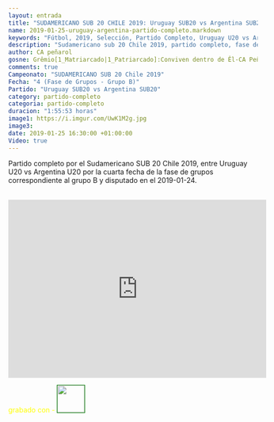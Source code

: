 ```yaml
---
layout: entrada
title: "SUDAMERICANO SUB 20 CHILE 2019: Uruguay SUB20 vs Argentina SUB20, Partido Completo HD, 2019-01-24"
name: 2019-01-25-uruguay-argentina-partido-completo.markdown
keywords: "Fútbol, 2019, Selección, Partido Completo, Uruguay U20 vs Argentina U20, video"
description: "Sudamericano sub 20 Chile 2019, partido completo, fase de grupos, grupo B, Uruguay SUB20 vs Argentina SUB20"
author: CA peñarol
gosne: Grêmio[1_Matriarcado|1_Patriarcado]:Conviven dentro de Êl-CA Peñarol
comments: true
Campeonato: "SUDAMERICANO SUB 20 Chile 2019"
Fecha: "4 (Fase de Grupos - Grupo B)"
Partido: "Uruguay SUB20 vs Argentina SUB20"
category: partido-completo
categoria: partido-completo
duracion: "1:55:53 horas"
image1: https://i.imgur.com/UwK1M2g.jpg
image3:
date: 2019-01-25 16:30:00 +01:00:00
Video: true
---
```


Partido completo por el Sudamericano SUB 20 Chile 2019, entre Uruguay U20 vs Argentina U20 por la cuarta fecha de la fase de grupos correspondiente al grupo B y disputado en el 2019-01-24.

<br>

<iframe width="521" height="360" src="https://www.youtube.com/embed/xgyrnImDiRU" frameborder="0" allow="accelerometer; autoplay; encrypted-media; gyroscope; picture-in-picture" allowfullscreen></iframe>

<br>

<span style="color:yellow;">grabado con - </span> <a href="http://ffmpeg.org"><img src="{{ site.url }}/images/ffmpeg.png" width="55" style="border:1px solid green;"></a>
